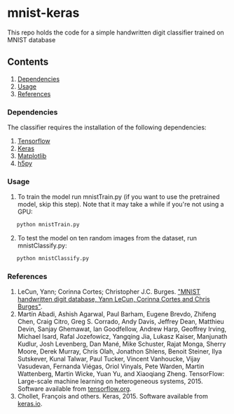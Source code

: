 # mnist-keras

This repo holds the code for a simple handwritten digit classifier trained on MNIST database

## Contents
 1. [Dependencies](#dependencies)
 2. [Usage](#usage)
 3. [References](#references)

### Dependencies

The classifier requires the installation of the following dependencies:

1. [Tensorflow](https://www.tensorflow.org/install/)
2. [Keras](https://keras.io/#installation)
3. [Matplotlib](https://matplotlib.org/users/installing.html)
4. [h5py](http://docs.h5py.org/en/latest/build.html)

### Usage

1. To train the model run mnistTrain.py (if you want to use the pretrained model, skip this step). Note that it may take a while if you're not using a GPU:
```bash
   python mnistTrain.py
``` 

2. To test the model on ten random images from the dataset, run mnistClassify.py:
```bash
   python mnistClassify.py
``` 

### References
1. LeCun, Yann; Corinna Cortes; Christopher J.C. Burges. ["MNIST handwritten digit database, Yann LeCun, Corinna Cortes and Chris Burges"](http://yann.lecun.com/exdb/mnist/).
2. Martín Abadi, Ashish Agarwal, Paul Barham, Eugene Brevdo,
Zhifeng Chen, Craig Citro, Greg S. Corrado, Andy Davis,
Jeffrey Dean, Matthieu Devin, Sanjay Ghemawat, Ian Goodfellow,
Andrew Harp, Geoffrey Irving, Michael Isard, Rafal Jozefowicz, Yangqing Jia,
Lukasz Kaiser, Manjunath Kudlur, Josh Levenberg, Dan Mané, Mike Schuster,
Rajat Monga, Sherry Moore, Derek Murray, Chris Olah, Jonathon Shlens,
Benoit Steiner, Ilya Sutskever, Kunal Talwar, Paul Tucker,
Vincent Vanhoucke, Vijay Vasudevan, Fernanda Viégas,
Oriol Vinyals, Pete Warden, Martin Wattenberg, Martin Wicke,
Yuan Yu, and Xiaoqiang Zheng.
TensorFlow: Large-scale machine learning on heterogeneous systems, 2015. Software available from [tensorflow.org](www.tensorflow.org).
3. Chollet, François and others. Keras, 2015. Software available from [keras.io](keras.io).